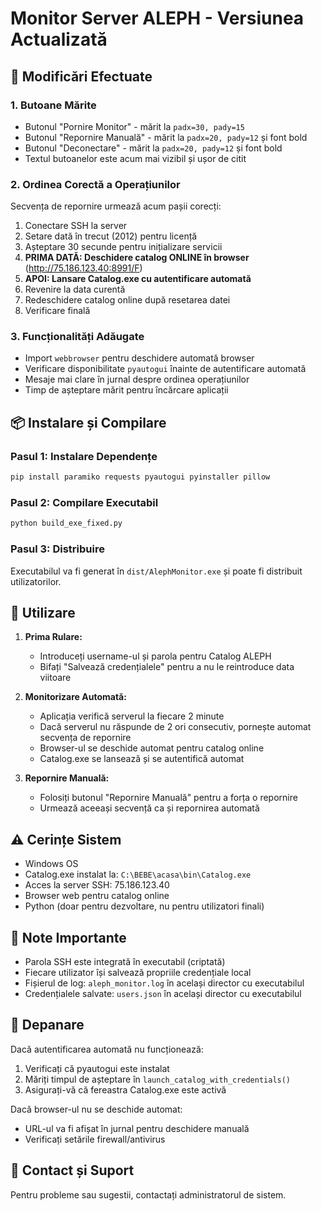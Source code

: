 # Monitor Server ALEPH - Versiunea Actualizată

## 🔧 Modificări Efectuate

### 1. **Butoane Mărite**
   - Butonul "Pornire Monitor" - mărit la `padx=30, pady=15`
   - Butonul "Repornire Manuală" - mărit la `padx=20, pady=12` și font bold
   - Butonul "Deconectare" - mărit la `padx=20, pady=12` și font bold
   - Textul butoanelor este acum mai vizibil și ușor de citit

### 2. **Ordinea Corectă a Operațiunilor**
   Secvența de repornire urmează acum pașii corecți:
   1. Conectare SSH la server
   2. Setare dată în trecut (2012) pentru licență
   3. Așteptare 30 secunde pentru inițializare servicii
   4. **PRIMA DATĂ: Deschidere catalog ONLINE în browser** (http://75.186.123.40:8991/F)
   5. **APOI: Lansare Catalog.exe cu autentificare automată**
   6. Revenire la data curentă
   7. Redeschidere catalog online după resetarea datei
   8. Verificare finală

### 3. **Funcționalități Adăugate**
   - Import `webbrowser` pentru deschidere automată browser
   - Verificare disponibilitate `pyautogui` înainte de autentificare automată
   - Mesaje mai clare în jurnal despre ordinea operațiunilor
   - Timp de așteptare mărit pentru încărcare aplicații

## 📦 Instalare și Compilare

### Pasul 1: Instalare Dependențe
```bash
pip install paramiko requests pyautogui pyinstaller pillow
```

### Pasul 2: Compilare Executabil
```bash
python build_exe_fixed.py
```

### Pasul 3: Distribuire
Executabilul va fi generat în `dist/AlephMonitor.exe` și poate fi distribuit utilizatorilor.

## 🚀 Utilizare

1. **Prima Rulare:**
   - Introduceți username-ul și parola pentru Catalog ALEPH
   - Bifați "Salvează credențialele" pentru a nu le reintroduce data viitoare

2. **Monitorizare Automată:**
   - Aplicația verifică serverul la fiecare 2 minute
   - Dacă serverul nu răspunde de 2 ori consecutiv, pornește automat secvența de repornire
   - Browser-ul se deschide automat pentru catalog online
   - Catalog.exe se lansează și se autentifică automat

3. **Repornire Manuală:**
   - Folosiți butonul "Repornire Manuală" pentru a forța o repornire
   - Urmează aceeași secvență ca și repornirea automată

## ⚠️ Cerințe Sistem

- Windows OS
- Catalog.exe instalat la: `C:\BEBE\acasa\bin\Catalog.exe`
- Acces la server SSH: 75.186.123.40
- Browser web pentru catalog online
- Python (doar pentru dezvoltare, nu pentru utilizatori finali)

## 📝 Note Importante

- Parola SSH este integrată în executabil (criptată)
- Fiecare utilizator își salvează propriile credențiale local
- Fișierul de log: `aleph_monitor.log` în același director cu executabilul
- Credențialele salvate: `users.json` în același director cu executabilul

## 🐛 Depanare

Dacă autentificarea automată nu funcționează:
1. Verificați că pyautogui este instalat
2. Măriți timpul de așteptare în `launch_catalog_with_credentials()`
3. Asigurați-vă că fereastra Catalog.exe este activă

Dacă browser-ul nu se deschide automat:
- URL-ul va fi afișat în jurnal pentru deschidere manuală
- Verificați setările firewall/antivirus

## 📧 Contact și Suport

Pentru probleme sau sugestii, contactați administratorul de sistem.
